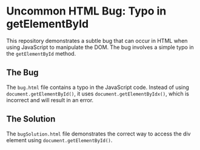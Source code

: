 # Uncommon HTML Bug: Typo in getElementById

This repository demonstrates a subtle bug that can occur in HTML when using JavaScript to manipulate the DOM.  The bug involves a simple typo in the `getElementById` method.

## The Bug

The `bug.html` file contains a typo in the JavaScript code.  Instead of using `document.getElementById()`, it uses `document.getElementByIdx()`, which is incorrect and will result in an error. 

## The Solution

The `bugSolution.html` file demonstrates the correct way to access the div element using `document.getElementById()`.